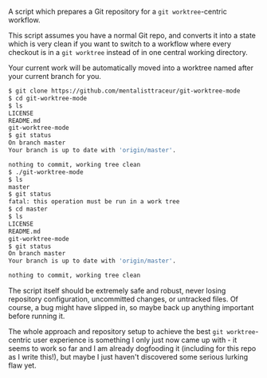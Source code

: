 A script which prepares a Git repository
for a `git worktree`-centric workflow.

This script assumes you have a normal Git repo,
and converts it into a state which is very clean
if you want to switch to a workflow where every
checkout is in a `git worktree` instead of in
one central working directory.

Your current work will be automatically
moved into a worktree named after your
current branch for you.

```sh
$ git clone https://github.com/mentalisttraceur/git-worktree-mode
$ cd git-worktree-mode
$ ls
LICENSE
README.md
git-worktree-mode
$ git status
On branch master
Your branch is up to date with 'origin/master'.

nothing to commit, working tree clean
$ ./git-worktree-mode
$ ls
master
$ git status
fatal: this operation must be run in a work tree
$ cd master
$ ls
LICENSE
README.md
git-worktree-mode
$ git status
On branch master
Your branch is up to date with 'origin/master'.

nothing to commit, working tree clean
```

The script itself should be extremely safe and
robust, never losing repository configuration,
uncommitted changes, or untracked files. Of
course, a bug might have slipped in, so maybe
back up anything important before running it.

The whole approach and repository setup to
achieve the best `git worktree`-centric user
experience is something I only just now came
up with - it seems to work so far and I am
already dogfooding it (including for this repo
as I write this!), but maybe I just haven't
discovered some serious lurking flaw yet.
